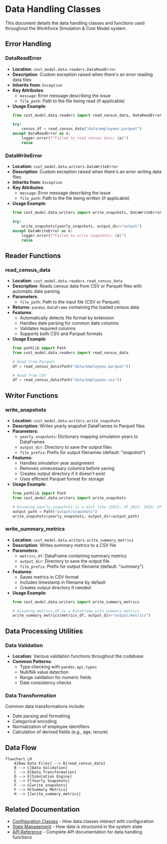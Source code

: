 # Data Handling Classes

This document details the data handling classes and functions used throughout the Workforce Simulation & Cost Model system.

## Error Handling

### DataReadError

- **Location**: `cost_model.data.readers.DataReadError`
- **Description**: Custom exception raised when there's an error reading data files
- **Inherits from**: `Exception`
- **Key Attributes**:
  - `message`: Error message describing the issue
  - `file_path`: Path to the file being read (if applicable)
- **Usage Example**:
  ```python
  from cost_model.data.readers import read_census_data, DataReadError
  
  try:
      census_df = read_census_data("data/employees.parquet")
  except DataReadError as e:
      logger.error(f"Failed to read census data: {e}")
      raise
  ```

### DataWriteError

- **Location**: `cost_model.data.writers.DataWriteError`
- **Description**: Custom exception raised when there's an error writing data files
- **Inherits from**: `Exception`
- **Key Attributes**:
  - `message`: Error message describing the issue
  - `file_path`: Path to the file being written (if applicable)
- **Usage Example**:
  ```python
  from cost_model.data.writers import write_snapshots, DataWriteError
  
  try:
      write_snapshots(yearly_snapshots, output_dir="output")
  except DataWriteError as e:
      logger.error(f"Failed to write snapshots: {e}")
      raise
  ```

## Reader Functions

### read_census_data

- **Location**: `cost_model.data.readers.read_census_data`
- **Description**: Reads census data from CSV or Parquet files with automatic date parsing
- **Parameters**:
  - `file_path`: Path to the input file (CSV or Parquet)
- **Returns**: `pandas.DataFrame` containing the loaded census data
- **Features**:
  - Automatically detects file format by extension
  - Handles date parsing for common date columns
  - Validates required columns
  - Supports both CSV and Parquet formats
- **Usage Example**:
  ```python
  from pathlib import Path
  from cost_model.data.readers import read_census_data
  
  # Read from Parquet
  df = read_census_data(Path("data/employees.parquet"))
  
  # Read from CSV
  df = read_census_data(Path("data/employees.csv"))
  ```

## Writer Functions

### write_snapshots

- **Location**: `cost_model.data.writers.write_snapshots`
- **Description**: Writes yearly snapshot DataFrames to Parquet files
- **Parameters**:
  - `yearly_snapshots`: Dictionary mapping simulation years to DataFrames
  - `output_dir`: Directory to save the output files
  - `file_prefix`: Prefix for output filenames (default: "snapshot")
- **Features**:
  - Handles simulation year assignment
  - Removes unnecessary columns before saving
  - Creates output directory if it doesn't exist
  - Uses efficient Parquet format for storage
- **Usage Example**:
  ```python
  from pathlib import Path
  from cost_model.data.writers import write_snapshots
  
  # Assuming yearly_snapshots is a dict like {2023: df_2023, 2024: df_2024, ...}
  output_path = Path("output/snapshots")
  write_snapshots(yearly_snapshots, output_dir=output_path)
  ```

### write_summary_metrics

- **Location**: `cost_model.data.writers.write_summary_metrics`
- **Description**: Writes summary metrics to a CSV file
- **Parameters**:
  - `metrics_df`: DataFrame containing summary metrics
  - `output_dir`: Directory to save the output file
  - `file_prefix`: Prefix for output filename (default: "summary")
- **Features**:
  - Saves metrics in CSV format
  - Includes timestamp in filename by default
  - Creates output directory if needed
- **Usage Example**:
  ```python
  from cost_model.data.writers import write_summary_metrics
  
  # Assuming metrics_df is a DataFrame with summary metrics
  write_summary_metrics(metrics_df, output_dir="output/metrics")
  ```

## Data Processing Utilities

### Data Validation

- **Location**: Various validation functions throughout the codebase
- **Common Patterns**:
  - Type checking with `pandas.api.types`
  - Null/NA value detection
  - Range validation for numeric fields
  - Date consistency checks

### Data Transformation

Common data transformations include:
- Date parsing and formatting
- Categorical encoding
- Normalization of employee identifiers
- Calculation of derived fields (e.g., age, tenure)

## Data Flow

```mermaid
flowchart LR
    A[Raw Data Files] --> B[read_census_data]
    B --> C[Data Validation]
    C --> D[Data Transformation]
    D --> E[Simulation Engine]
    E --> F[Yearly Snapshots]
    F --> G[write_snapshots]
    F --> H[Summary Metrics]
    H --> I[write_summary_metrics]
```

## Related Documentation

- [Configuration Classes](03_config_classes.md) - How data classes interact with configuration
- [State Management](07_state_schema.md) - How data is structured in the system state
- [API Reference](../api/data.md) - Complete API documentation for data handling functions
